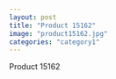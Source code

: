```yaml
---
layout: post
title: "Product 15162"
image: "product15162.jpg"
categories: "category1"
---
```

Product 15162
